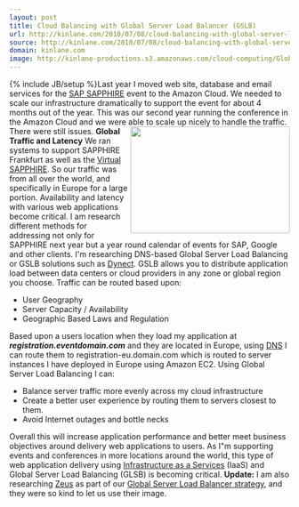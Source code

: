 ```yaml
---
layout: post
title: Cloud Balancing with Global Server Load Balancer (GSLB)
url: http://kinlane.com/2010/07/08/cloud-balancing-with-global-server-load-balancer-gslb/
source: http://kinlane.com/2010/07/08/cloud-balancing-with-global-server-load-balancer-gslb/
domain: kinlane.com
image: http://kinlane-productions.s3.amazonaws.com/cloud-computing/Global-Load-Balancing.PNG
---
```

{% include JB/setup %}Last year I moved web site, database and email services for the <a href="https://www.sapandasug.com/">SAP SAPPHIRE</a> event to the Amazon Cloud. We needed to scale our infrastructure dramatically to support the event for about 4 months out of the year. This was our second year running the conference in the Amazon Cloud and we were able to scale up nicely to handle the traffic. There were still issues. <a href="http://www.zeus.com/" target="_blank"><img class="alignnone c1" title="Global Server Load Balancing" src="http://kinlane-productions.s3.amazonaws.com/cloud-computing/Global-Load-Balancing.PNG" alt="" width="286" height="192" align="right" /></a> <strong>Global Traffic and Latency</strong> We ran systems to support SAPPHIRE Frankfurt as well as the <a href="http://www.sapphirenow.com/">Virtual SAPPHIRE</a>. So our traffic was from all over the world, and specifically in Europe for a large portion. Availability and latency with various web applications become critical. I am research different methods for addressing not only for SAPPHIRE next year but a year round calendar of events for SAP, Google and other clients. I'm researching DNS-based Global Server Load Balancing or GSLB solutions such as <a href="http://dyn.com/dynect" target="_blank">Dynect</a>. GSLB allows you to distribute application load between data centers or cloud providers in any zone or global region you choose. Traffic can be routed based upon:
<ul class="mainlist">
     <li>User Geography
     </li>
     <li>Server Capacity / Availability
     </li>
     <li>Geographic Based Laws and Regulation
     </li>
</ul>Based upon a users location when they load my application at <em><strong>registration.eventdomain.com</strong></em> and they are located in Europe, using <a href="http://www.kinlane.com/category/dns/">DNS</a> I can route them to registration-eu.domain.com which is routed to server instances I have deployed in Europe using Amazon EC2. Using Global Server Load Balancing I can:
<ul class="mainlist">
     <li>Balance server traffic more evenly across my cloud infrastructure
     </li>
     <li>Create a better user experience by routing them to servers closest to them.
     </li>
     <li>Avoid Internet outages and bottle necks
     </li>
</ul>Overall this will increase application performance and better meet business objectives around delivery web applications to users. As I"m supporting events and conferences in more locations around the world, this type of web application delivery using <a href="http://www.kinlane.com/category/infrastructure-as-a-service-iaas/">Infrastructure as a Services</a> (IaaS) and Global Server Load Balancing (GLSB) is becoming critical. <strong>Update:</strong> I am also researching <a href="http://www.zeus.com/" target="_blank">Zeus</a> as part of our <a href="http://www.zeus.com/" target="_blank">Global Server Load Balancer strategy</a>, and they were so kind to let us use their image.